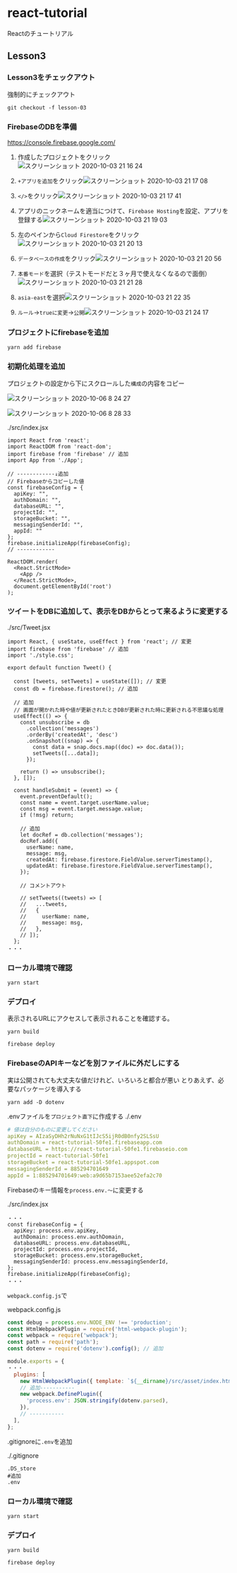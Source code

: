 # react-tutorial

Reactのチュートリアル

## Lesson3

### Lesson3をチェックアウト

強制的にチェックアウト

``` shell
git checkout -f lesson-03
```

### FirebaseのDBを準備

https://console.firebase.google.com/

1. 作成したプロジェクトをクリック![スクリーンショット 2020-10-03 21 16 24](https://user-images.githubusercontent.com/1374058/94991597-328e2180-05bf-11eb-9531-d37f4ad928ae.png)

1. `+アプリを追加`をクリック![スクリーンショット 2020-10-03 21 17 08](https://user-images.githubusercontent.com/1374058/94991599-33bf4e80-05bf-11eb-89af-51a7150642bf.png)

1. `</>`をクリック![スクリーンショット 2020-10-03 21 17 41](https://user-images.githubusercontent.com/1374058/94991600-33bf4e80-05bf-11eb-82d0-c9cb2e482c79.png)

1. アプリのニックネームを適当につけて、`Firebase Hosting`を設定、アプリを登録する![スクリーンショット 2020-10-03 21 19 03](https://user-images.githubusercontent.com/1374058/94991601-3457e500-05bf-11eb-8461-db0b3158411c.png)

1. 左のペインから`Cloud Firestore`をクリック![スクリーンショット 2020-10-03 21 20 13](https://user-images.githubusercontent.com/1374058/94991602-3457e500-05bf-11eb-806c-8fa79c9a07d0.png)

1. `データベースの作成`をクリック![スクリーンショット 2020-10-03 21 20 56](https://user-images.githubusercontent.com/1374058/94991603-34f07b80-05bf-11eb-98e3-c6c57fd1c29c.png)

1. `本番モード`を選択（テストモードだと３ヶ月で使えなくなるので面倒）![スクリーンショット 2020-10-03 21 21 28](https://user-images.githubusercontent.com/1374058/94991604-35891200-05bf-11eb-9339-c5a3d3171938.png)

1. `asia-east`を選択![スクリーンショット 2020-10-03 21 22 35](https://user-images.githubusercontent.com/1374058/94991605-35891200-05bf-11eb-933b-f5f74ac93a27.png)

1. `ルール`->`trueに変更`->`公開`![スクリーンショット 2020-10-03 21 24 17](https://user-images.githubusercontent.com/1374058/94991606-3621a880-05bf-11eb-80ac-c5df38f1a4b6.png)

### プロジェクトにfirebaseを追加

``` shell
yarn add firebase
```

### 初期化処理を追加

プロジェクトの設定から下にスクロールした`構成`の内容をコピー

![スクリーンショット 2020-10-06 8 24 27](https://user-images.githubusercontent.com/1374058/95141990-8e1e0200-07ad-11eb-9dbc-9af49fa27332.png)

![スクリーンショット 2020-10-06 8 28 33](https://user-images.githubusercontent.com/1374058/95142759-65970780-07af-11eb-8007-6db640714695.png)

./src/index.jsx

```JSX
import React from 'react';
import ReactDOM from 'react-dom';
import firebase from 'firebase' // 追加
import App from './App';

// ------------↓追加
// Firebaseからコピーした値
const firebaseConfig = {
  apiKey: "",
  authDomain: "",
  databaseURL: "",
  projectId: "",
  storageBucket: "",
  messagingSenderId: "",
  appId: ""
};
firebase.initializeApp(firebaseConfig);
// ------------

ReactDOM.render(
  <React.StrictMode>
    <App />
  </React.StrictMode>,
  document.getElementById('root')
);
```

### ツイートをDBに追加して、表示をDBからとって来るように変更する

./src/Tweet.jsx

``` JSX
import React, { useState, useEffect } from 'react'; // 変更
import firebase from 'firebase' // 追加
import './style.css';

export default function Tweet() {

  const [tweets, setTweets] = useState([]); // 変更
  const db = firebase.firestore(); // 追加

  // 追加
  // 画面が開かれた時や値が更新されたときDBが更新された時に更新される不思議な処理
  useEffect(() => {
    const unsubscribe = db
      .collection('messages')
      .orderBy('createdAt', 'desc')
      .onSnapshot((snap) => {
        const data = snap.docs.map((doc) => doc.data());
        setTweets([...data]);
      });

    return () => unsubscribe();
  }, []);

  const handleSubmit = (event) => {
    event.preventDefault();
    const name = event.target.userName.value;
    const msg = event.target.message.value;
    if (!msg) return;

    // 追加
    let docRef = db.collection('messages');
    docRef.add({
      userName: name,
      message: msg,
      createdAt: firebase.firestore.FieldValue.serverTimestamp(),
      updatedAt: firebase.firestore.FieldValue.serverTimestamp(),
    });

    // コメントアウト

    // setTweets((tweets) => [
    //   ...tweets,
    //   {
    //     userName: name,
    //     message: msg,
    //   },
    // ]);
  };
・・・
```

### ローカル環境で確認

``` shell
yarn start
```

### デプロイ

表示されるURLにアクセスして表示されることを確認する。

``` shell
yarn build
```

``` shell
firebase deploy
```

### FirebaseのAPIキーなどを別ファイルに外だしにする

実は公開されても大丈夫な値だけれど、いろいろと都合が悪い
とりあえず、必要なパッケージを導入する

``` shell
yarn add -D dotenv
```

.envファイルを`プロジェクト直下`に作成する
./.env

``` yaml
# 値は自分のものに変更してください
apiKey = AIzaSyDHh2rNuNxG1tIJcS5ijR0dB0nfy2SLSsU
authDomain = react-tutorial-50fe1.firebaseapp.com
databaseURL = https://react-tutorial-50fe1.firebaseio.com
projectId = react-tutorial-50fe1
storageBucket = react-tutorial-50fe1.appspot.com
messagingSenderId = 885294701649
appId = 1:885294701649:web:a9d65b7153aee52efa2c70
```

Firebaseのキー情報を`process.env.〜`に変更する

./src/index.jsx

```JSX
・・・
const firebaseConfig = {
  apiKey: process.env.apiKey,
  authDomain: process.env.authDomain,
  databaseURL: process.env.databaseURL,
  projectId: process.env.projectId,
  storageBucket: process.env.storageBucket,
  messagingSenderId: process.env.messagingSenderId,
};
firebase.initializeApp(firebaseConfig);
・・・
```

`webpack.config.js`で

webpack.config.js

``` javascript
const debug = process.env.NODE_ENV !== 'production';
const HtmlWebpackPlugin = require('html-webpack-plugin');
const webpack = require('webpack');
const path = require('path');
const dotenv = require('dotenv').config(); // 追加

module.exports = {
・・・
  plugins: [
    new HtmlWebpackPlugin({ template: `${__dirname}/src/asset/index.html` }),
    // 追加-----------
    new webpack.DefinePlugin({
      'process.env': JSON.stringify(dotenv.parsed),
    }),
    // -----------
  ],
};

```

.gitignoreに`.env`を追加

./.gitignore

``` shell
.DS_store
#追加
.env
```

### ローカル環境で確認

``` shell
yarn start
```

### デプロイ

``` shell
yarn build
```

``` shell
firebase deploy
```

